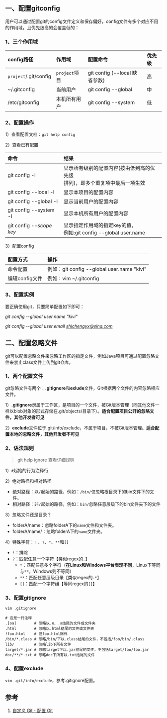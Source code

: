 <!-- date: 2018.01.29 23:47 -->
## 一、配置gitconfig

用户可以通过配置git的config文件定义和保存偏好，config文件有多个对应不用的作用域，且优先级高的会覆盖低的：

### 1、三个作用域

| config路径              | 作用域         | 配置命令                      | 优先级 |
|:--------------------- |:----------- |:------------------------- |:--- |
| `project`/.git/config | `project`项目 | git config (--local 缺省参数) | 高   |
| ~/.gitconfig          | 当前用户        | git config --global       | 中   |
| /etc/gitconfig        | 本机所有用户      | git config --system       | 低   |

### 2、配置操作

1）查看配置文档：`git help config` 

2）查看已有配置

| 命令                       | 结果                                                   |
|:------------------------ |:---------------------------------------------------- |
| git config -l            | 显示所有级别的配置内容(按由低到高的优先级<br>排列)，即多个重复项中最后一项生效           |
| git config --local -l    | 显示本项目的配置内容                                           |
| git config --global -l   | 显示当前用户的配置内容                                          |
| git config --system -l   | 显示本机所有用户的配置内容                                        |
| git config --*scope key* | 显示指定作用域的指定key的值，<br>例如:git config --global user.name |

3）配置config

| 配置方式       | 操作                                      |
|:---------- |:--------------------------------------- |
| 命令配置       | 例如：git config --global user.name "kivi" |
| 编辑config文件 | 例如：vim ~/.gitconfig                     |

### 3、配置实例

要正确使用git，只要简单配置如下即可：

*git config --global user.name "kivi"*

*git config --global user.email shichengyx@sina.com*

## 二、配置忽略文件

git可以配置忽略文件来忽略工作区的指定文件，例如Java项目可通过配置忽略文件来禁止class文件上传到git仓库。

### 1、两个配置文件

git忽略文件有两个：**.gitignore**和**exlude**文件，Git根据两个文件的内容忽略相应文件。

1）**.gitignore**隶属于工作区，是项目的一个文件，被Git版本管理（同其他文件一样以blob对象的形式存储在.git/objects/目录下）。**适合配置项目公开的忽略文件，其他开发者可见**

2）**exclude**文件位于.git/info/exclude，不属于项目，不被Git版本管理。**适合配置本地的忽略文件，其他开发者不可见**

### 2、语法规则

> git help ignore 查看详细规则

1）`#`起始的行为注释行

2）绝对路径和相对路径

* 绝对路径：以`/`起始的路径，例如：`/bin/`仅忽略根目录下的bin文件下的文件。
* 相对路径：非`/`起始的路径，例如：`bin/`忽略任意层级下的bin文件夹下的文件

3）忽略文件还是目录？

* folderA/name：忽略folderA下的`name`文件和文件夹。
* folderA/name/：忽略folderA下的`name`文件夹。

4）特殊字符：`！`、`?`、`*`、`**`和`[]`

* `!`：排除
* `?`：匹配任意一个字符【类似regex的`.`】
    * `*`：匹配任意多个字符（**在Linux和Windows平台表现不同**，Linux下等同与`**`，Windows则不等同）
    * `**`：匹配任意层级目录【类似regex的`.*`】
    * `[]`：匹配一个字符组【等同regex的`[]`】

### 3、配置gitignore

`vim .gitignore`

```shell
# 这是一行注释
.[oa]        # 忽略以.o、.a结尾的文件或文件夹
.html        # 忽略以.html结尾的文件或文件夹
!foo.html    # 但foo.html除外
/bin/*.class # 忽略/bin/下以.class结尾的文件，不包括/foo/bin/.class
lib/         # 忽略lib下所有文件
target/*.jar # 忽略target下以.jar结尾的文件，不包括target/foo/foo.jar
doc/**/*.txt # 忽略doc下所有以.txt结尾的文件
```

### 4、配置exclude

`vim .git/info/exclude`，参考.gitignore配置。

## 参考

1. [自定义 Git - 配置 Git](https://git-scm.com/book/zh/v1/%E8%87%AA%E5%AE%9A%E4%B9%89-Git-%E9%85%8D%E7%BD%AE-Git)